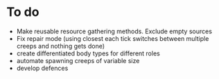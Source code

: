 # To do
* Make reusable resource gathering methods. Exclude empty sources
* Fix repair mode (using closest each tick switches between multiple creeps and nothing gets done)
* create differentiated body types for different roles
* automate spawning creeps of variable size
* develop defences

